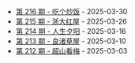 * [第 216 期 - 吃个炒饭](https://weekly.tw93.fun/posts/216-吃个炒饭) - 2025-03-30
* [第 215 期 - 浙大红屋](https://weekly.tw93.fun/posts/215-浙大红屋) - 2025-03-26
* [第 214 期 - 人生夕阳](https://weekly.tw93.fun/posts/214-人生夕阳) - 2025-03-16
* [第 213 期 - 良渚草屋](https://weekly.tw93.fun/posts/213-良渚草屋) - 2025-03-10
* [第 212 期 - 超山看梅](https://weekly.tw93.fun/posts/212-超山看梅) - 2025-03-03
